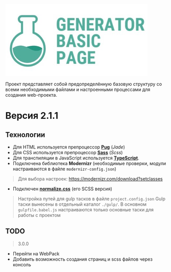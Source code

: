 ![](./logo.jpg)

Проект представляет собой предопределённую базовую структуру со всеми необходимыми файлами и настроенными процессами для создания web-проекта.

# Версия 2.1.1

## Технологии

- Для HTML используется препроцессор **[Pug](https://pugjs.org/api/getting-started.html)** (*Jade*)
- Для CSS используется препроцессор **[Sass](https://sass-scss.ru/)** (*Scss*)
- Для транспиляции в JavaScript используется **[TypeScript](http://www.typescriptlang.org/index.html)**.
- Подключена библиотека **Modernizr** (необходимые проверки, модули настраиваются в файле `modernizr-config.json`)
> Для выбора настроек: https://modernizr.com/download?setclasses

- Подключен **[normalize.css](https://necolas.github.io/normalize.css/)** (его SCSS версия)

> Настройка путей для gulp тасков в файле `project.config.json`
> Gulp таски вынесены в отдельный каталог `./gulp/`. В основном `gulpfile.babel.js` настраиваются только основные таски для работы с проектом

## TODO

> 3.0.0

- Перейти на WebPack
- Добавить возможность создания страниц и scss файлов через консоль
